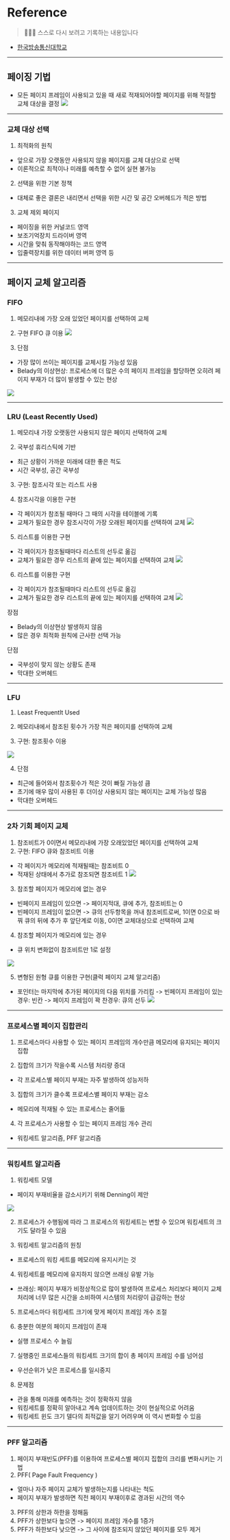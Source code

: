 # Reference
> 🙇🏻‍♂️ 스스로 다시 보려고 기록하는 내용입니다

- [한국방송통신대학교](https://www.knou.ac.kr/knou/index.do?epTicket=ST-916435-Gtok0rF7k3emwse1uu6koP06Mqt6Qcxwlau-13)

---

## 페이징 기법

- 모든 페이지 프레임이 사용되고 있을 때 새로 적재되어야할 페이지를 위해 적절할 교체 대상을 결정
![](https://velog.velcdn.com/images/urtimeislimited/post/54043743-1153-4ad6-b695-82e8a5e235d0/image.png)

---

### 교체 대상 선택

1. 최적화의 원칙

- 앞으로 가장 오랫동안 사용되지 않을 페이지를 교체 대상으로 선택
- 이론적으로 최적이나 미래를 예측할 수 없어 실현 불가능

2. 선택을 위한 기본 정책

- 대체로 좋은 결론은 내리면서 선택을 위한 시간 및 공간 오버헤드가 적은 방법

3. 교체 제외 페이지

- 페이징을 위한 커널코드 영역
- 보조기억장치 드라이버 영역
- 시간을 맞춰 동작해야하는 코드 영역
- 입줄력장치를 위한 데이터 버퍼 영역 등

---

## 페이지 교체 알고리즘

### FIFO

1. 메모리내에 가장 오래 있었던 페이지를 선택하여 교체
2. 구현 FIFO 큐 이용
![](https://velog.velcdn.com/images/urtimeislimited/post/efde6082-401d-46d0-803c-28974aced596/image.png)

3. 단점
- 가장 많이 쓰이는 페이지를 교체시킬 가능성 있음
- Belady의 이상현상: 프로세스에 더 많은 수의 페이지 프레임을 할당하면 오히려 페이지 부재가 더 많이 발생할 수 있는 현상

![](https://velog.velcdn.com/images/urtimeislimited/post/0a6b4a89-54c4-4751-9b9b-03ca8c74f0f6/image.png)

---

### LRU (Least Recently Used)

1. 메모리내 가장 오랫동안 사용되지 않은 페이지 선택하여 교체

2. 국부성 휴리스틱에 기반
  - 최근 상황이 가까운 미래에 대한 좋은 척도
  - 시간 국부성, 공간 국부성
  
3. 구현: 참조시각 또는 리스트 사용

4. 참조시각을 이용한 구현
  - 각 페이지가 참조될 때마다 그 때의 시각을 테이블에 기록
  - 교체가 필요한 경우 참조시각이 가장 오래된 페이지를 선택하여 교체
  ![](https://velog.velcdn.com/images/urtimeislimited/post/0a451000-5e28-4e64-871d-aeecca0ebfe2/image.png)

5. 리스트를 이용한 구현
- 각 페이지가 참조될때마다 리스트의 선두로 옮김
- 교체가 필요한 경우 리스트의 끝에 있는 페이지를 선택하여 교체
![](https://velog.velcdn.com/images/urtimeislimited/post/e85b3016-2dad-4d29-ad45-15f35b544fd5/image.png)

6. 리스트를 이용한 구현

- 각 페이지가 참조될때마다 리스트의 선두로 옮김
- 교체가 필요한 경우 리스트의 끝에 있는 페이지를 선택하여 교체
![](https://velog.velcdn.com/images/urtimeislimited/post/e5e52c14-ca43-4217-9763-03300a6858e6/image.png)

장점
- Belady의 이상현상 발생하지 않음
- 많은 경우 최적화 원칙에 근사한 선택 가능

단점
- 국부성이 맞지 않는 상황도 존재
- 막대한 오버헤드

---

### LFU

1. Least Frequentlt Used

2. 메모리내에서 참조된 횟수가 가장 적은 페이지를 선택하여 교체

3. 구현: 참조횟수 이용

![](https://velog.velcdn.com/images/urtimeislimited/post/cd56d7e9-7b50-4bf6-ad6f-d0b56508d2d2/image.png)

4. 단점

- 최근에 들어와서 참조횟수가 적은 것이 빠질 가능성 큼
- 초기에 매우 많이 사용된 후 더이상 사용되지 않는 페이지는 교체 가능성 많음
- 막대한 오버헤드

---

### 2차 기회 페이지 교체

1. 참조비트가 0이면서 메모리내에 가장 오래있었던 페이지를 선택하여 교체
2. 구현: FIFO 큐와 참조비트 이용

- 각 페이지가 메모리에 적재될때는 참조비트 0
- 적재된 상태에서 추가로 참조되면 참조비트 1
![](https://velog.velcdn.com/images/urtimeislimited/post/9bac490a-e8f9-4b6b-829f-d4a301895d73/image.png)

3. 참조할 페이지가 메모리에 없는 경우

- 빈페이지 프레임이 있으면 -> 페이지적대, 큐에 추가, 참조비트는 0
- 빈페이지 프레임이 없으면 -> 큐의 선두항목을 꺼내 참조비트로써, 1이면 0으로 바꿔 큐의 뒤에 추가 후 앞단계로 이동, 0이면 교체대상으로 선택하여 교체

4. 참조할 페이지가 메모리에 있는 경우

- 큐 위치 변화없이 참조비트만 1로 설정

![](https://velog.velcdn.com/images/urtimeislimited/post/f15fa673-5e09-4e9b-afce-f52e6a537711/image.png)

5. 변형된 원형 큐를 이용한 구현(클럭 페이지 교체 알고리즘)

- 포인터는 마지막에 추가된 페이지의 다음 위치를 가리킴
  -> 빈페이지 프레임이 있는 경우: 빈칸
  -> 페이지 프레임이 꽉 찬경우: 큐의 선두
  ![](https://velog.velcdn.com/images/urtimeislimited/post/3afcb490-f076-4ee1-b014-a641355bca37/image.png)

---

### 프로세스별 페이지 집합관리

1. 프로세스마다 사용할 수 있는 페이지 프레임의 개수만큼 메모리에 유지되는 페이지 집합

2. 집합의 크기가 작을수록 시스템 처리량 증대

- 각 프로세스별 페이지 부재는 자주 발생하여 성능저하

3. 집합의 크기가 클수록 프로세스별 페이지 부재는 감소

- 메모리에 적재될 수 있는 프로세스는 줄어듦

4. 각 프로세스가 사용할 수 있는 페이지 프레임 개수 관리

- 워킹세트 알고리즘, PFF 알고리즘

---

### 워킹세트 알고리즘

1. 워킹세트 모델

- 페이지 부재비율을 감소시키기 위해 Denning이 제안

![](https://velog.velcdn.com/images/urtimeislimited/post/2cd0e0e7-dec5-4773-9a7b-9c5b4141f674/image.png)

2. 프로세스가 수행됨에 따라 그 프로세스의 워킹세트는 변할 수 있으며 워킹세트의 크기도 달라질 수 있음

3. 워킹세트 알고리즘의 원칭

- 프로세스의 워킹 세트를 메모리에 유지시키는 것

4. 워킹세트를 메모리에 유지하지 않으면 쓰래싱 유발 가능

- 쓰래싱: 페이지 부재가 비정상적으로 많이 발생하여 프로세스 처리보다 페이지 교체처리에 너무 많은 시간을 소비하여 시스템의 처리량이 급감하는 현상

5. 프로세스마다 워킹세트 크기에 맞게 페이지 프레임 개수 조절

6. 충분한 여분의 페이지 프레임이 존재

- 실행 프로세스 수 늘림

7. 실행중인 프로세스들의 워킹세트 크기의 합이 총 페이지 프레임 수를 넘어섬

- 우선순위가 낮은 프로세스를 일시중지

8. 문제점

- 관을 통해 미래를 예측하는 것이 정확하지 않음
- 워킹세트를 정확히 알아내고 계속 업데이트하는 것이 현실적으로 어려움
- 워킹세트 윈도 크기 델다의 최적값을 알기 어려우며 이 역시 변화할 수 있음

---

### PFF 알고리즘

1. 페이지 부재빈도(PFF)를 이용하여 프로세스별 페이지 집합의 크리를 변화시키는 기법
2. PFF( Page Fault Frequency )
- 얼마나 자주 페이지 교체가 발생하는지를 나타내는 척도
- 페이지 부재가 발생하면 직전 페이지 부재이후로 경과된 시간의 역수
3. PFF의 상한과 하한을 정해둠
4. PFF가 상한보다 높으면 -> 페이지 프레임 개수를 1증가
5. PFF가 하한보다 낮으면 -> 그 사이에 참조되지 않았던 페이지를 모두 제거